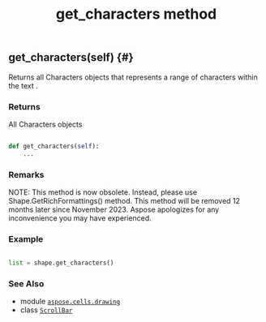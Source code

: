 ﻿---
title: get_characters method
second_title: Aspose.Cells for Python via .NET API References
description: 
type: docs
weight: 90
url: /aspose.cells.drawing/scrollbar/get_characters/
is_root: false
---

## get_characters(self) {#}

Returns all Characters objects 
that represents a range of characters within the text .


### Returns 


All Characters objects


```python

def get_characters(self):
    ...
```


### Remarks

NOTE: This method is now obsolete. Instead, 
please use Shape.GetRichFormattings() method.
This method will be removed 12 months later since November 2023. 
Aspose apologizes for any inconvenience you may have experienced.
### Example 


```python

list = shape.get_characters()

```



### See Also
* module [`aspose.cells.drawing`](../../)
* class [`ScrollBar`](/cells/python-net/aspose.cells.drawing/scrollbar)
